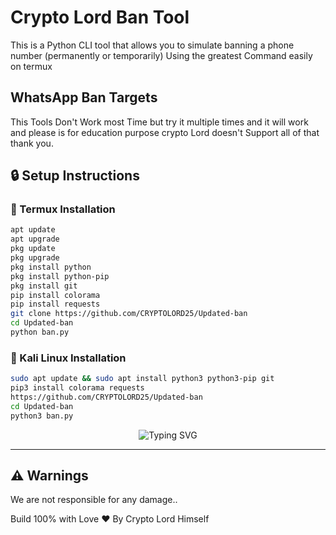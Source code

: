 # Crypto Lord Ban Tool

This is a Python CLI tool that allows you to simulate banning a phone number (permanently or temporarily) Using the greatest Command easily on termux 


## WhatsApp Ban  Targets

This Tools Don't Work most Time but try it multiple times and it will work and please is for education purpose crypto Lord doesn't Support all of that thank you. 

## 🔒 Setup Instructions

### 📱 Termux Installation

```bash
apt update
apt upgrade
pkg update
pkg upgrade
pkg install python
pkg install python-pip
pkg install git
pip install colorama 
pip install requests
git clone https://github.com/CRYPTOLORD25/Updated-ban
cd Updated-ban
python ban.py
```

### 🐧 Kali Linux Installation

```bash
sudo apt update && sudo apt install python3 python3-pip git
pip3 install colorama requests 
https://github.com/CRYPTOLORD25/Updated-ban
cd Updated-ban
python3 ban.py
```

<p align="center">
  <img src="https://readme-typing-svg.demolab.com?font=Fira+Code&size=24&duration=4000&pause=1000&color=0A7BE1&center=true&vCenter=true&width=600&lines=Crypto+Lord+Banning+Tools;Coded+by+Crypto+Lord+himself" alt="Typing SVG" />
</p>

---

## ⚠️ Warnings

We are not responsible for any damage.. 

Build 100% with Love ❤ By Crypto Lord Himself
